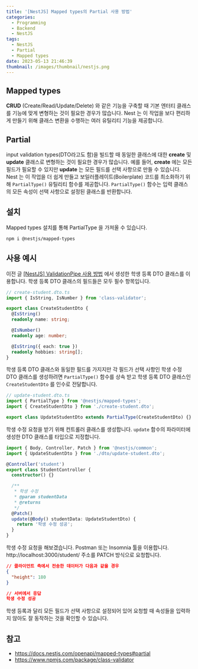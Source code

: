 ```yaml
---
title: '[NestJS] Mapped types의 Partial 사용 방법'
categories:
  - Programming
  - Backend
  - NestJS
tags:
  - NestJS
  - Partial
  - Mapped types
date: 2023-05-13 21:46:39
thumbnail: /images/thumbnail/nestjs.png
---
```


## Mapped types

**CRUD** (Create/Read/Update/Delete) 와 같은 기능을 구축할 때 기본 엔터티 클래스를 기능에 맞게 변형하는 것이 필요한 경우가 많습니다. Nest 는 이 작업을 보다 편리하게 만들기 위해 클래스 변환을 수행하는 여러 유틸리티 기능을 제공합니다.

## Partial

input validation types(DTO라고도 함)을 빌드할 때 동일한 클래스에 대한 **create** 및 **update** 클래스로 변형하는 것이 필요한 경우가 많습니다. 예를 들어, **create** 에는 모든 필드가 필요할 수 있지만 **update** 는 모든 필드를 선택 사항으로 만들 수 있습니다. Nest 는 이 작업을 더 쉽게 만들고 보일러플레이트(Boilerplate) 코드를 최소화하기 위해 `PartialType()` 유틸리티 함수를 제공합니다. `PartialType()` 함수는 입력 클래스의 모든 속성이 선택 사항으로 설정된 클래스를 반환합니다.

## 설치

Mapped types 설치를 통해 PartialType 을 가져올 수 있습니다.

```shell
npm i @nestjs/mapped-types
```

## 사용 예시

이전 글 [[NestJS] ValidationPipe 사용 방법](https://hgko1207.github.io/2023/05/11/nest-4/) 에서 생성한 학생 등록 DTO 클래스를 이용합니다. 학생 등록 DTO 클래스의 필드들은 모두 필수 항목입니다.

```ts
// create-student.dto.ts
import { IsString, IsNumber } from 'class-validator';

export class CreateStudentDto {
  @IsString()
  readonly name: string;

  @IsNumber()
  readonly age: number;

  @IsString({ each: true })
  readonly hobbies: string[];
}
```

학생 등록 DTO 클래스와 동일한 필드를 가지지만 각 필드가 선택 사항인 학생 수정 DTO 클래스를 생성하려면 `PartialType()` 함수를 상속 받고 학생 등록 DTO 클래스인 `CreateStudentDto` 를 인수로 전달합니다.

```ts
// update-student.dto.ts
import { PartialType } from '@nestjs/mapped-types';
import { CreateStudentDto } from './create-student.dto';

export class UpdateStudentDto extends PartialType(CreateStudentDto) {}
```

학생 수정 요청을 받기 위해 컨트롤러 클래스를 생성합니다. `update` 함수의 파라미터에 생성한 DTO 클래스를 타입으로 지정합니다.

```ts
import { Body, Controller, Patch } from '@nestjs/common';
import { UpdateStudentDto } from './dto/update-student.dto';

@Controller('student')
export class StudentController {
  constructor() {}

  /**
   * 학생 수정
   * @param studentData
   * @returns
   */
  @Patch()
  update(@Body() studentData: UpdateStudentDto) {
    return '학생 수정 성공';
  }
}
```

학생 수정 요청을 해보겠습니다. Postman 또는 Insomnia 툴을 이용합니다.
http://localhost:3000/student/ 주소를 PATCH 방식으로 요청합니다.

```json
// 클라이언트 측에서 전송한 데이터가 다음과 같을 경우
{
  "height": 180
}
```

```json
// 서버에서 응답
학생 수정 성공
```

학생 등록과 달리 모든 필드가 선택 사항으로 설정되어 있어 요청할 때 속성들을 입력하지 않아도 잘 동작하는 것을 확인할 수 있습니다.

## 참고

- https://docs.nestjs.com/openapi/mapped-types#partial
- https://www.npmjs.com/package/class-validator
